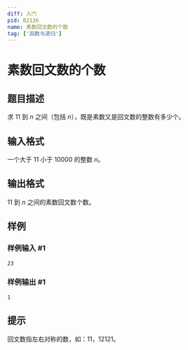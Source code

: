 ```yaml
---
diff: 入门
pid: B2136
name: 素数回文数的个数
tag: ['函数与递归']
---
```

# 素数回文数的个数
## 题目描述

求 $11$ 到 $n$ 之间（包括 $n$），既是素数又是回文数的整数有多少个。
## 输入格式

一个大于 $11$ 小于 $10000$ 的整数 $n$。
## 输出格式

$11$ 到 $n$ 之间的素数回文数个数。
## 样例

### 样例输入 #1
```
23
```
### 样例输出 #1
```
1
```
## 提示

回文数指左右对称的数，如：$11$，$12121$。
